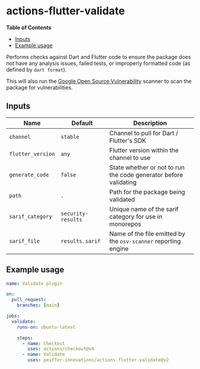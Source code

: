 # actions-flutter-validate

<!-- START doctoc generated TOC please keep comment here to allow auto update -->
<!-- DON'T EDIT THIS SECTION, INSTEAD RE-RUN doctoc TO UPDATE -->
**Table of Contents**

- [Inputs](#inputs)
- [Example usage](#example-usage)

<!-- END doctoc generated TOC please keep comment here to allow auto update -->

Performs checks against Dart and Flutter code to ensure the package does not have any analysis issues, failed tests, or improperly formatted code (as defined by `dart format`).

This will also run the [Google Open Source Vulnerability](https://google.github.io/osv-scanner/) scanner to scan the package for vulnerabilities.

## Inputs

Name              | Default            | Description
------------------|--------------------|-------------
`channel`         | `stable`           | Channel to pull for Dart / Flutter's SDK
`flutter_version` | `any`              | Flutter version within the channel to use
`generate_code`   | `false`            | State whether or not to run the code generator before validating
`path`            | `.`                | Path for the package being validated
`sarif_category`  | `security-results` | Unique name of the sarif category for use in monorepos
`sarif_file`      | `results.sarif`    | Name of the file emitted by the `osv-scanner` reporting engine


## Example usage

```yaml
name: Validate plugin

on:
  pull_request:
    branches: [main]

jobs:
  validate:
    runs-on: ubuntu-latest

    steps:
      - name: Checkout
        uses: actions/checkout@v4
      - name: Validate
        uses: peiffer-innovations/actions-flutter-validate@v2
```

